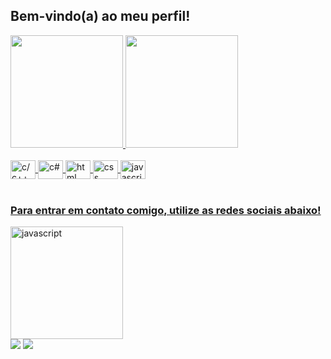 ## Bem-vindo(a) ao meu perfil! 

 <div>
  <a href="https://github.com/LeonardoPozzer">
  <img height="180em" src="https://github-readme-stats.vercel.app/api?username=LeonardoPozzer&show_icons=true&theme=tokyonight&include_all_commits=true&count_private=true"/>
  <img height="180em" src="https://github-readme-stats.vercel.app/api/top-langs/?username=LeonardoPozzer&layout=compact&langs_count=6&theme=tokyonight"/>
</div>
<div style="display: inline_block"><br>
  <img align="center" alt="c/c++" height="30" width="40" src="https://cdn.jsdelivr.net/gh/devicons/devicon/icons/cplusplus/cplusplus-original.svg">
  <img align="center" alt="c#" height="30" width="40" src="https://cdn.jsdelivr.net/gh/devicons/devicon/icons/csharp/csharp-original.svg">
  <img align="center" alt="html" height="30" width="40" src="https://cdn.jsdelivr.net/gh/devicons/devicon/icons/html5/html5-original.svg">
  <img align="center" alt="css" height="30" width="40" src="https://cdn.jsdelivr.net/gh/devicons/devicon/icons/css3/css3-original.svg">
  <img align="center" alt="javascript" height="30" width="40" src="https://cdn.jsdelivr.net/gh/devicons/devicon/icons/javascript/javascript-original.svg">
</div>
 <br>
 
  ### Para entrar em contato comigo, utilize as redes sociais abaixo!
 
<div>  
 <div>
   <img height="180em" width="180em" alt="javascript" height="100" width="100" src="https://images-wixmp-ed30a86b8c4ca887773594c2.wixmp.com/f/e7d4dfa8-7af7-4a0b-856b-f7ade9d026d3/ddq4lu7-7b97c942-c5a9-4839-92d8-dc35ec63bbed.gif?token=eyJ0eXAiOiJKV1QiLCJhbGciOiJIUzI1NiJ9.eyJzdWIiOiJ1cm46YXBwOjdlMGQxODg5ODIyNjQzNzNhNWYwZDQxNWVhMGQyNmUwIiwiaXNzIjoidXJuOmFwcDo3ZTBkMTg4OTgyMjY0MzczYTVmMGQ0MTVlYTBkMjZlMCIsIm9iaiI6W1t7InBhdGgiOiJcL2ZcL2U3ZDRkZmE4LTdhZjctNGEwYi04NTZiLWY3YWRlOWQwMjZkM1wvZGRxNGx1Ny03Yjk3Yzk0Mi1jNWE5LTQ4MzktOTJkOC1kYzM1ZWM2M2JiZWQuZ2lmIn1dXSwiYXVkIjpbInVybjpzZXJ2aWNlOmZpbGUuZG93bmxvYWQiXX0.66uaiZiXWZiQl4tk9OlJ3Ju4-rtbw-pYcclBCtD35zo">
 </div>
  <a href = "mailto:leonardommenezzess@gmail.com"><img src="https://img.shields.io/badge/-Gmail-%23333?style=for-the-badge&logo=gmail&logoColor=white" target="_blank"></a>
  <a href="https://www.linkedin.com/in/leonardo-pozzer-menezes-3820931a4/" target="_blank"><img src="https://img.shields.io/badge/-LinkedIn-%230077B5?style=for-the-badge&logo=linkedin&logoColor=white" target="_blank"></a> 
 
  

</div>

